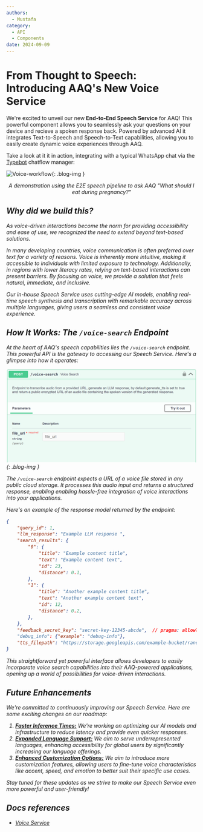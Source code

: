 ```yaml
---
authors:
  - Mustafa
category:
  - API
  - Components
date: 2024-09-09
---
```


# From Thought to Speech: Introducing AAQ's New Voice Service

We're excited to unveil our new **End-to-End Speech Service** for AAQ! This powerful component allows you to seamlessly ask your questions on your device and recieve a spoken response back. Powered by advanced AI it integrates Text-to-Speech and Speech-to-Text capabilities, allowing you to easily create dynamic voice experiences through AAQ.

<!-- more -->

Take a look at it it in action, integrating with a typical WhatsApp chat via the [Typebot](https://typebot.io/) chatflow manager:

![Voice-workflow](../images/voice-workflow.gif){: .blog-img }
<p style="text-align:center"><em>A demonstration using the E2E speech pipeline to ask AAQ "What should I eat during pregnancy?"<em></p>

## **Why did we build this?**

As voice-driven interactions become the norm for providing accessibility and ease of use, we recognized the need to extend beyond text-based solutions.

In many developing countries, voice communication is often preferred over text for a variety of reasons. Voice is inherently more intuitive, making it accessible to individuals with limited exposure to technology. Additionally, in regions with lower literacy rates, relying on text-based interactions can present barriers. By focusing on voice, we provide a solution that feels natural, immediate, and inclusive.

Our in-house Speech Service uses cutting-edge AI models, enabling real-time speech synthesis and transcription with remarkable accuracy across multiple languages, giving users a seamless and consistent voice experience.

## **How It Works: The `/voice-search` Endpoint**

At the heart of AAQ's speech capabilities lies the `/voice-search` endpoint. This powerful API is the gateway to accessing our Speech Service. Here's a glimpse into how it operates:

![/voice-search-endpoint](../images/voice-search.png){: .blog-img }

The `/voice-search` endpoint expects a URL of a voice file stored in any public cloud storage. It processes this audio input and returns a structured response, enabling enabling hassle-free integration of voice interactions into your applications.

Here's an example of the response model returned by the endpoint:

```json
{
    "query_id": 1,
    "llm_response": "Example LLM response ",
    "search_results": {
        "0": {
            "title": "Example content title",
            "text": "Example content text",
            "id": 23,
            "distance": 0.1,
        },
        "1": {
            "title": "Another example content title",
            "text": "Another example content text",
            "id": 12,
            "distance": 0.2,
        },
    },
    "feedback_secret_key": "secret-key-12345-abcde",  // pragma: allowlist secret
    "debug_info": {"example": "debug-info"},
    "tts_filepath": "https://storage.googleapis.com/example-bucket/random_uuid_filename.mp3"
}
```

This straightforward yet powerful interface allows developers to easily incorporate voice search capabilities into their AAQ-powered applications, opening up a world of possibilities for voice-driven interactions.

## **Future Enhancements**

We're committed to continuously improving our Speech Service. Here are some exciting changes on our roadmap:

1. **<u>Faster Inference Times:</u>** We're working on optimizing our AI models and infrastructure to reduce latency and provide even quicker responses.
2. **<u>Expanded Language Support:</u>** We aim to serve underrepresented languages, enhancing accessibility for global users by significantly increasing our language offerings.
3. **<u>Enhanced Customization Options:</u>** We aim to introduce more customization features, allowing users to fine-tune voice characteristics like accent, speed, and emotion to better suit their specific use cases.

Stay tuned for these updates as we strive to make our Speech Service even more powerful and user-friendly!

## **Docs references**

- [Voice Service](../../components/voice-service/index.md)

